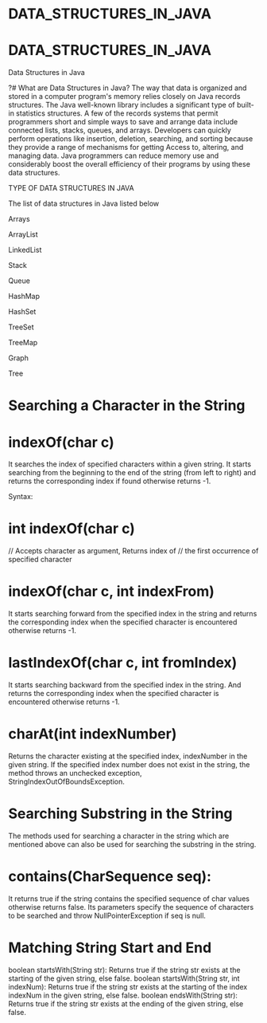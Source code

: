 # DATA_STRUCTURES_IN_JAVA

# DATA_STRUCTURES_IN_JAVA
Data Structures in Java

?# What are Data Structures in Java?
The way that data is organized and stored in a computer program's memory relies closely on Java records structures. The Java well-known library includes a significant type of built-in statistics structures. A few of the records systems that permit programmers short and simple ways to save and arrange data include connected lists, stacks, queues, and arrays. Developers can quickly perform operations like insertion, deletion, searching, and sorting because they provide a range of mechanisms for getting Access to, altering, and managing data. Java programmers can reduce memory use and considerably boost the overall efficiency of their programs by using these data structures.

TYPE OF DATA STRUCTURES IN JAVA

The list of data structures in Java listed below

Arrays

ArrayList

LinkedList

Stack

Queue

HashMap

HashSet

TreeSet

TreeMap

Graph

Tree

   # Searching a Character in the String

 # indexOf(char c)

It searches the index of specified characters within a given string. It starts searching from the beginning to the end of the string (from left to right) and returns the corresponding index if found otherwise returns -1. 

Syntax: 

# int indexOf(char c)
// Accepts character as argument, Returns index of 
// the first occurrence of specified character 


# indexOf(char c, int indexFrom)

It starts searching forward from the specified index in the string and returns the corresponding index when the specified character is encountered otherwise returns -1.
# lastIndexOf(char c, int fromIndex)

It starts searching backward from the specified index in the string. And returns the corresponding index when the specified character is encountered otherwise returns -1. 

 # charAt(int indexNumber)

Returns the character existing at the specified index, indexNumber in the given string. If the specified index number does not exist in the string, the method throws an unchecked exception, StringIndexOutOfBoundsException. 


# Searching Substring in the String

The methods used for searching a character in the string which are mentioned above can also be used for searching the substring in the string. 

# contains(CharSequence seq): 

It returns true if the string contains the specified sequence of char values otherwise returns false. Its parameters specify the sequence of characters to be searched and throw NullPointerException if seq is null. 

# Matching String Start and End 

boolean startsWith(String str): Returns true if the string str exists at the starting of the given string, else false.
boolean startsWith(String str, int indexNum): Returns true if the string str exists at the starting of the index indexNum in the given string, else false.
boolean endsWith(String str): Returns true if the string str exists at the ending of the given string, else false.
